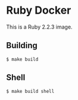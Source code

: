 # Ruby Docker

This is a Ruby 2.2.3 image.

## Building

    $ make build

## Shell

    $ make build shell
